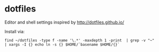 dotfiles
========

Editor and shell settings inspired by http://dotfiles.github.io/

Install via:

    find ~/dotfiles -type f -name '\.*' -maxdepth 1 -print  | grep -v "~" | xargs -I {} echo ln -s {} $HOME/`basename $HOME/{}`
